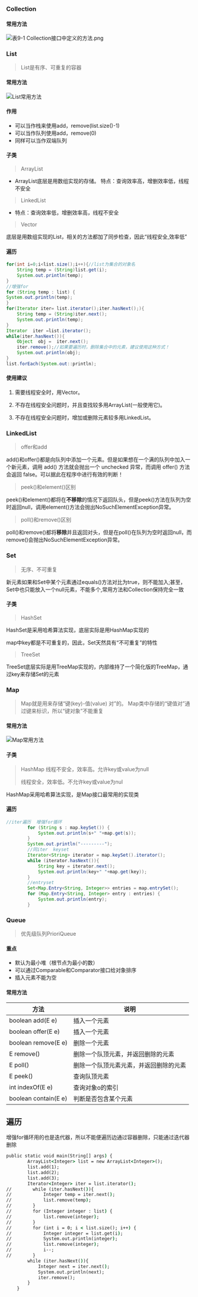 ### Collection

#### 常用方法

![表9-1 Collection接口中定义的方法.png](https://gitee.com/shaobing2021/typora/raw/master/img/20200702143951.png)

### List

> List是有序、可重复的容器

#### 常用方法

![List常用方法](https://gitee.com/shaobing2021/typora/raw/master/img/20200702144437.png)

#### 作用

* 可以当作栈来使用add，remove(list.size()-1)
* 可以当作队列使用add，remove(0)
* 同样可以当作双端队列

#### 子类

> ArrayList

* ArrayList底层是用数组实现的存储。 特点：查询效率高，增删效率低，线程不安全

> LinkedList

* 特点：查询效率低，增删效率高，线程不安全

> Vector

 底层是用数组实现的List，相关的方法都加了同步检查，因此“线程安全,效率低”

#### 遍历

```java
for(int i=0;i<list.size();i++){//list为集合的对象名
    String temp = (String)list.get(i);
    System.out.println(temp);
}
//增强for
for (String temp : list) {
System.out.println(temp);
}
for(Iterator iter= list.iterator();iter.hasNext();){
    String temp = (String)iter.next();
    System.out.println(temp);
}
Iterator  iter =list.iterator();
while(iter.hasNext()){
    Object  obj =  iter.next();
    iter.remove();//如果要遍历时，删除集合中的元素，建议使用这种方式！
    System.out.println(obj);
}
list.forEach(System.out::println);
```



#### 使用建议

1. 需要线程安全时，用Vector。

2. 不存在线程安全问题时，并且查找较多用ArrayList(一般使用它)。

3. 不存在线程安全问题时，增加或删除元素较多用LinkedList。

### LinkedList

> offer和add

add()和offer()都是向队列中添加一个元素。但是如果想在一个满的队列中加入一个新元素，调用 add() 方法就会抛出一个 unchecked 异常，而调用 offer() 方法会返回 false。可以据此在程序中进行有效的判断！

> peek()和element()区别

peek()和element()都将在**不移除**的情况下返回队头，但是peek()方法在队列为空时返回null，调用element()方法会抛出NoSuchElementException异常。

> poll()和remove()区别

poll()和remove()都将**移除**并且返回对头，但是在poll()在队列为空时返回null，而remove()会抛出NoSuchElementException异常。

### Set

> 无序、不可重复

新元素如果和Set中某个元素通过equals()方法对比为true，则不能加入;甚至，Set中也只能放入一个null元素，不能多个,常用方法和Collection保持完全一致

#### 子类

> HashSet

HashSet是采用哈希算法实现，底层实际是用HashMap实现的

map中key都是不可重复的，因此，Set天然具有“不可重复”的特性

> TreeSet

 TreeSet底层实际是用TreeMap实现的，内部维持了一个简化版的TreeMap，通过key来存储Set的元素

### Map

> Map就是用来存储“键(key)-值(value) 对”的。 Map类中存储的“键值对”通过键来标识，所以“键对象”不能重复

#### 常用方法

![Map常用方法](https://gitee.com/shaobing2021/typora/raw/master/img/20200702152846.png)

#### 子类

> HashMap 线程不安全，效率高。允许key或value为null
>
> 线程安全，效率低。不允许key或value为nul

 HashMap采用哈希算法实现，是Map接口最常用的实现类

#### 遍历

```java
//iter遍历  增强for循环
        for (String s : map.keySet()) {
            System.out.println(s+" "+map.get(s));
        }
        System.out.println("---------");
        //同iter  keyset
        Iterator<String> iterator = map.keySet().iterator();
        while (iterator.hasNext()){
            String key = iterator.next();
            System.out.println(key+" "+map.get(key));
        }
        //entryset
        Set<Map.Entry<String, Integer>> entries = map.entrySet();
        for (Map.Entry<String, Integer> entry : entries) {
            System.out.println(entry);
        }
```

### Queue

> 优先级队列PrioriQueue

#### 重点

* 默认为最小堆（根节点为最小的数）
* 可以通过Comparable和Comparator接口给对象排序
* 插入元素不能为空

#### 常用方法

| 方法                 | 说明                                   |
| -------------------- | -------------------------------------- |
| boolean add(E e)     | 插入一个元素                           |
| boolean offer(E e)   | 插入一个元素                           |
| boolean remove(E e)  | 删除一个元素                           |
| E remove()           | 删除一个队顶元素，并返回删除的元素     |
| E poll()             | 删除一个队顶元素元素，并返回删除的元素 |
| E peek()             | 查询队顶元素                           |
| int indexOf(E e)     | 查询对象o的索引                        |
| boolean contain(E e) | 判断是否包含某个元素                   |

## 遍历

增强for循环用的也是迭代器，所以不能便遍历边通过容器删除，只能通过迭代器删除

```cmd
public static void main(String[] args) {
        ArrayList<Integer> list = new ArrayList<Integer>();
        list.add(1);
        list.add(2);
        list.add(3);
        Iterator<Integer> iter = list.iterator();
//        while (iter.hasNext()){
//            Integer temp = iter.next();
//            list.remove(temp);
//        }
//        for (Integer integer : list) {
//            list.remove(integer);
//        }
//        for (int i = 0; i < list.size(); i++) {
//            Integer integer = list.get(i);
//            System.out.println(integer);
//            list.remove(integer);
//            i--;
//        }
        while (iter.hasNext()){
            Integer next = iter.next();
            System.out.println(next);
            iter.remove();
        }
    }
```


